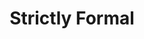 ---
ee_id: '99'
site: '1'
type: '2'
long_id: 2010-027 Strictly Formal
url: 2010-027-strictly-formal
year: '2010'
medium: Website
commission:
add_credit:
dims:
pitch: "​Interview blog"
ps:
live_url: http://strictly-formal.org/
related:
title: 'Strictly Formal '
youtube:
imgs: 2010-027-Strictly-Formal-Screenshot-Database-IH.jpg
subheading:
year2: '2010'
download:
add_credits:
related_code:
! '':
layout: things-i-made
---